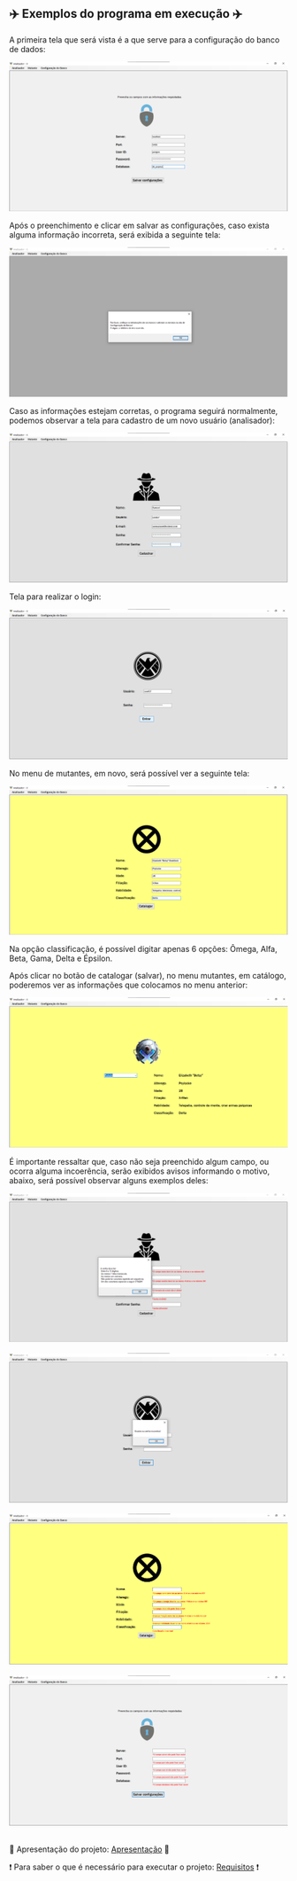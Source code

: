 ## :airplane: Exemplos do programa em execução :airplane:

A primeira tela que será vista é a que serve para a configuração do banco de dados:

<img src="../doc/imagens/Exemplo programa 1.png" tittle="Exemplo programa 1">

<br>

Após o preenchimento e clicar em salvar as configurações, caso exista alguma informação incorreta, será exibida a seguinte tela:

<img src="../doc/imagens/Exemplo programa erro 5.png" tittle="Exemplo programa 1">

<br>

Caso as informações estejam corretas, o programa seguirá normalmente, podemos observar a tela para cadastro de um novo usuário (analisador):

<img src="../doc/imagens/Exemplo programa 2.png" tittle="Exemplo programa 1">

<br>

Tela para realizar o login:

<img src="../doc/imagens/Exemplo programa 3.png" tittle="Exemplo programa 1">

<br>

No menu de mutantes, em novo, será possível ver a seguinte tela:

<img src="../doc/imagens/Exemplo programa 4.png" tittle="Exemplo programa 1">

<br>

Na opção classificação, é possível digitar apenas 6 opções: Ômega, Alfa, Beta, Gama, Delta e Épsilon.

Após clicar no botão de catalogar (salvar), no menu mutantes, em catálogo, poderemos ver as informações que colocamos no menu anterior:

<img src="../doc/imagens/Exemplo programa 5.png" tittle="Exemplo programa 1">

<br>

É importante ressaltar que, caso não seja preenchido algum campo, ou ocorra alguma incoerência, serão exibidos avisos informando o motivo, abaixo, será possível observar alguns exemplos deles:

<img src="../doc/imagens/Exemplo programa erro 1.png" tittle="Exemplo programa 1">

<br>

<br>

<img src="../doc/imagens/Exemplo programa erro 2.png" tittle="Exemplo programa 1">

<br>

<br>

<img src="../doc/imagens/Exemplo programa erro 3.png" tittle="Exemplo programa 1">

<br>

<br>

<img src="../doc/imagens/Exemplo programa erro 4.png" tittle="Exemplo programa 1">

<br>

<br>

:scroll: Apresentação do projeto: <a href="https://github.com/Samuel-0liveira/AnalisadorX/blob/master/doc/README.md">Apresentação</a> :scroll:

:exclamation: Para saber o que é necessário para executar o projeto: <a href="https://github.com/Samuel-0liveira/AnalisadorX/blob/master/doc/REQUISITOS.md">Requisitos</a> :exclamation: